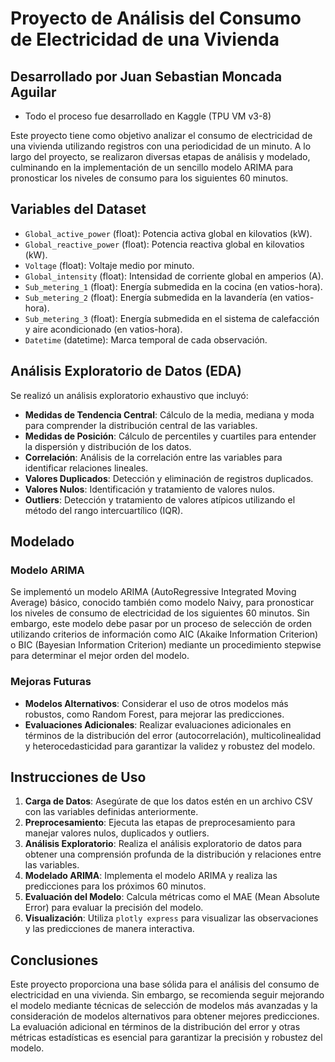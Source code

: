 # Proyecto de Análisis del Consumo de Electricidad de una Vivienda
## Desarrollado por Juan Sebastian Moncada Aguilar
* Todo el proceso fue desarrollado en Kaggle (TPU VM v3-8)

Este proyecto tiene como objetivo analizar el consumo de electricidad de una vivienda utilizando registros con una periodicidad de un minuto. A lo largo del proyecto, se realizaron diversas etapas de análisis y modelado, culminando en la implementación de un sencillo modelo ARIMA para pronosticar los niveles de consumo para los siguientes 60 minutos.

## Variables del Dataset

- `Global_active_power` (float): Potencia activa global en kilovatios (kW).
- `Global_reactive_power` (float): Potencia reactiva global en kilovatios (kW).
- `Voltage` (float): Voltaje medio por minuto.
- `Global_intensity` (float): Intensidad de corriente global en amperios (A).
- `Sub_metering_1` (float): Energía submedida en la cocina (en vatios-hora).
- `Sub_metering_2` (float): Energía submedida en la lavandería (en vatios-hora).
- `Sub_metering_3` (float): Energía submedida en el sistema de calefacción y aire acondicionado (en vatios-hora).
- `Datetime` (datetime): Marca temporal de cada observación.

## Análisis Exploratorio de Datos (EDA)

Se realizó un análisis exploratorio exhaustivo que incluyó:

- **Medidas de Tendencia Central**: Cálculo de la media, mediana y moda para comprender la distribución central de las variables.
- **Medidas de Posición**: Cálculo de percentiles y cuartiles para entender la dispersión y distribución de los datos.
- **Correlación**: Análisis de la correlación entre las variables para identificar relaciones lineales.
- **Valores Duplicados**: Detección y eliminación de registros duplicados.
- **Valores Nulos**: Identificación y tratamiento de valores nulos.
- **Outliers**: Detección y tratamiento de valores atípicos utilizando el método del rango intercuartílico (IQR).

## Modelado

### Modelo ARIMA

Se implementó un modelo ARIMA (AutoRegressive Integrated Moving Average) básico, conocido también como modelo Naivy, para pronosticar los niveles de consumo de electricidad de los siguientes 60 minutos. Sin embargo, este modelo debe pasar por un proceso de selección de orden utilizando criterios de información como AIC (Akaike Information Criterion) o BIC (Bayesian Information Criterion) mediante un procedimiento stepwise para determinar el mejor orden del modelo.

### Mejoras Futuras

- **Modelos Alternativos**: Considerar el uso de otros modelos más robustos, como Random Forest, para mejorar las predicciones.
- **Evaluaciones Adicionales**: Realizar evaluaciones adicionales en términos de la distribución del error (autocorrelación), multicolinealidad y heterocedasticidad para garantizar la validez y robustez del modelo.

## Instrucciones de Uso

1. **Carga de Datos**: Asegúrate de que los datos estén en un archivo CSV con las variables definidas anteriormente.
2. **Preprocesamiento**: Ejecuta las etapas de preprocesamiento para manejar valores nulos, duplicados y outliers.
3. **Análisis Exploratorio**: Realiza el análisis exploratorio de datos para obtener una comprensión profunda de la distribución y relaciones entre las variables.
4. **Modelado ARIMA**: Implementa el modelo ARIMA y realiza las predicciones para los próximos 60 minutos.
5. **Evaluación del Modelo**: Calcula métricas como el MAE (Mean Absolute Error) para evaluar la precisión del modelo.
6. **Visualización**: Utiliza `plotly express` para visualizar las observaciones y las predicciones de manera interactiva.

## Conclusiones

Este proyecto proporciona una base sólida para el análisis del consumo de electricidad en una vivienda. Sin embargo, se recomienda seguir mejorando el modelo mediante técnicas de selección de modelos más avanzadas y la consideración de modelos alternativos para obtener mejores predicciones. La evaluación adicional en términos de la distribución del error y otras métricas estadísticas es esencial para garantizar la precisión y robustez del modelo.
